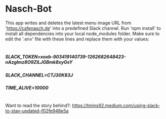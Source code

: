 # Nasch-Bot
This app writes and deletes the latest menu image URL from 'https://cafenasch.de' into a predefined Slack channel.
Run 'npm install' to install all dependencies into your local node_modules folder. Make sure to edit the '.env' file with these lines and replace them with your values:
#
##### SLACK_TOKEN=xoxb-903419140739-1262682648423-nAzglmz8O9ZlLJGBmk8xyGsY
##### SLACK_CHANNEL=CTJ30K83J
##### TIME_ALIVE=10000
#

Want to read the story behind?: https://tmjns92.medium.com/using-slack-to-stay-updated-f02fe948e5a

